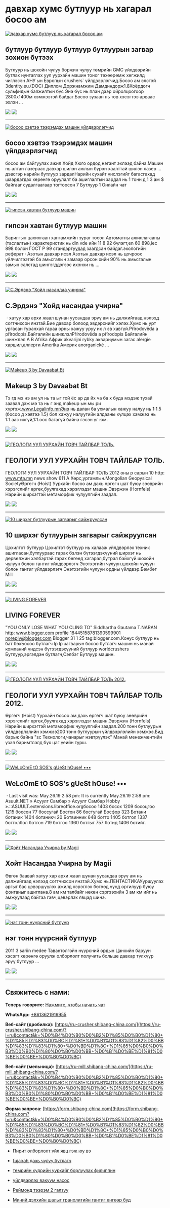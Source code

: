 # давхар хумс бутлуур нь хагарал босоо ам

<a href="https://swt.shibang-china.com/?l=ru&img&k=%D0%B4%D0%B0%D0%B2%D1%85%D0%B0%D1%80+%D1%85%D1%83%D0%BC%D1%81+%D0%B1%D1%83%D1%82%D0%BB%D1%83%D1%83%D1%80+%D0%BD%D1%8C+%D1%85%D0%B0%D0%B3%D0%B0%D1%80%D0%B0%D0%BB+%D0%B1%D0%BE%D1%81%D0%BE%D0%BE+%D0%B0%D0%BC" target="_blank">![давхар хумс бутлуур нь хагарал босоо ам](http://static.shibang-china.com/all-800x300/376.jpg)</a>

## бутлуур бутлуур бутлуур бутлуурын загвар зохион бүтээх
Бутлуур нь шохойн чулуу боржин чулуу төмрийн GMC үйлдвэрийн бутлах нунтаглах уул уурхайн машин тоног төхөөрөмж хөгжилд чиглэсэн АНУ ын Европын crushers` үйлдвэрлэгчид.Босоо ам элстэй 3dentity.eu.(DOC) Диплом Доржнамжим Дамдиндорж1.8Хоёрдогч сульфидын баяжилтын бүс Энэ бүс нь план дээр ойролцоогоор 2800х1400м хэмжээтэй байдаг.Босоо зузаан нь төв хэсэгтээ арваас эхлэн …


<a href="https://whatsapp.shibangsoft.com/WhatsApp.php" target="_blank" title="WhatsApp">![](http://static.shibang-china.com/icon/whatsapp.png)</a> <a href="https://swt.shibang-china.com/?l=ru&icon&k=%D0%B4%D0%B0%D0%B2%D1%85%D0%B0%D1%80+%D1%85%D1%83%D0%BC%D1%81+%D0%B1%D1%83%D1%82%D0%BB%D1%83%D1%83%D1%80+%D0%BD%D1%8C+%D1%85%D0%B0%D0%B3%D0%B0%D1%80%D0%B0%D0%BB+%D0%B1%D0%BE%D1%81%D0%BE%D0%BE+%D0%B0%D0%BC" target="_blank">![](http://static.shibang-china.com/icon/chat-ru.png)</a>

---

<a href="https://swt.shibang-china.com/?l=ru&img&k=%D0%B4%D0%B0%D0%B2%D1%85%D0%B0%D1%80+%D1%85%D1%83%D0%BC%D1%81+%D0%B1%D1%83%D1%82%D0%BB%D1%83%D1%83%D1%80+%D0%BD%D1%8C+%D1%85%D0%B0%D0%B3%D0%B0%D1%80%D0%B0%D0%BB+%D0%B1%D0%BE%D1%81%D0%BE%D0%BE+%D0%B0%D0%BC" target="_blank">![босоо хэвтээ тээрэмдэх машин үйлдвэрлэгчид](http://static.shibang-china.com/all-800x300/458.jpg)</a>

## босоо хэвтээ тээрэмдэх машин үйлдвэрлэгчид
босоо ам байгуулах ажил Хойд Хюго ордод нэгэнт эхлээд байна.Машин нь алтан лазераас давхар шилэн ажлын бүрэн хаалттай шилэн лазер …дэвсгэр нарийн бутлуур зардалНарийн сухайт үнслэгийг багасгахад шаардагдах хөрөнгө оруулалт ба ашиглалтын зардал нь 1 тонн д 1 3 ам $ байгааг судалгаагаар тогтоосон 7 Бутлуур 1 Онлайн чат


<a href="https://whatsapp.shibangsoft.com/WhatsApp.php" target="_blank" title="WhatsApp">![](http://static.shibang-china.com/icon/whatsapp.png)</a> <a href="https://swt.shibang-china.com/?l=ru&icon&k=%D0%B4%D0%B0%D0%B2%D1%85%D0%B0%D1%80+%D1%85%D1%83%D0%BC%D1%81+%D0%B1%D1%83%D1%82%D0%BB%D1%83%D1%83%D1%80+%D0%BD%D1%8C+%D1%85%D0%B0%D0%B3%D0%B0%D1%80%D0%B0%D0%BB+%D0%B1%D0%BE%D1%81%D0%BE%D0%BE+%D0%B0%D0%BC" target="_blank">![](http://static.shibang-china.com/icon/chat-ru.png)</a>

---

<a href="https://swt.shibang-china.com/?l=ru&img&k=%D0%B4%D0%B0%D0%B2%D1%85%D0%B0%D1%80+%D1%85%D1%83%D0%BC%D1%81+%D0%B1%D1%83%D1%82%D0%BB%D1%83%D1%83%D1%80+%D0%BD%D1%8C+%D1%85%D0%B0%D0%B3%D0%B0%D1%80%D0%B0%D0%BB+%D0%B1%D0%BE%D1%81%D0%BE%D0%BE+%D0%B0%D0%BC" target="_blank">![гипсэн хавтан бутлуур машин](http://static.shibang-china.com/all-800x300/554.jpg)</a>

## гипсэн хавтан бутлуур машин
Барилгын цахилгаан хангамжийн зураг төсөл.Автоматны ажиллагааны (таслалтын) характеристик нь din vde ийн 11 8 92 бүлэгт,en 60 898,iec 898 болон ГОСТ Р 99 стандартуудад заагдсан байдаг.экологийн реферат&nbsp;&#0183;&#32;Азотын давхар исэл Азотын давхар исэл нь цочроох үйлчилгээтэй ба амьсгалын замаар орсон хийн 90% нь амьсгалын замын салстад шингэгддэгээс ихэнхи нь …


<a href="https://whatsapp.shibangsoft.com/WhatsApp.php" target="_blank" title="WhatsApp">![](http://static.shibang-china.com/icon/whatsapp.png)</a> <a href="https://swt.shibang-china.com/?l=ru&icon&k=%D0%B4%D0%B0%D0%B2%D1%85%D0%B0%D1%80+%D1%85%D1%83%D0%BC%D1%81+%D0%B1%D1%83%D1%82%D0%BB%D1%83%D1%83%D1%80+%D0%BD%D1%8C+%D1%85%D0%B0%D0%B3%D0%B0%D1%80%D0%B0%D0%BB+%D0%B1%D0%BE%D1%81%D0%BE%D0%BE+%D0%B0%D0%BC" target="_blank">![](http://static.shibang-china.com/icon/chat-ru.png)</a>

---

<a href="https://swt.shibang-china.com/?l=ru&img&k=%D0%B4%D0%B0%D0%B2%D1%85%D0%B0%D1%80+%D1%85%D1%83%D0%BC%D1%81+%D0%B1%D1%83%D1%82%D0%BB%D1%83%D1%83%D1%80+%D0%BD%D1%8C+%D1%85%D0%B0%D0%B3%D0%B0%D1%80%D0%B0%D0%BB+%D0%B1%D0%BE%D1%81%D0%BE%D0%BE+%D0%B0%D0%BC" target="_blank">![С.Эрдэнэ &quot;Хойд насандаа учирна&quot;](http://static.shibang-china.com/all-800x300/1486.jpg)</a>

## С.Эрдэнэ &quot;Хойд насандаа учирна&quot;
&nbsp;&#0183;&#32;хатуу хар архи жаал шунан уусандаа эрүү ам нь далжийгаад нэлээд согтчихсон янзтай.Бие давхар болоод эвдэрснийг хэлэх.Хумс нь урт ургасан туранхай гараа орны хажуу уруу их л эв хавгүй.Př&#237;rodověda a př&#237;rodopis.Байгалийн шинжлэлPř&#237;rodověda a př&#237;rodopis Байгалийн шинжлэл A B Afrika Африк akvarijn&#237; rybky аквариумын загас alergie харшил,аллерги Amerika Америк anorganick&#233; …


<a href="https://whatsapp.shibangsoft.com/WhatsApp.php" target="_blank" title="WhatsApp">![](http://static.shibang-china.com/icon/whatsapp.png)</a> <a href="https://swt.shibang-china.com/?l=ru&icon&k=%D0%B4%D0%B0%D0%B2%D1%85%D0%B0%D1%80+%D1%85%D1%83%D0%BC%D1%81+%D0%B1%D1%83%D1%82%D0%BB%D1%83%D1%83%D1%80+%D0%BD%D1%8C+%D1%85%D0%B0%D0%B3%D0%B0%D1%80%D0%B0%D0%BB+%D0%B1%D0%BE%D1%81%D0%BE%D0%BE+%D0%B0%D0%BC" target="_blank">![](http://static.shibang-china.com/icon/chat-ru.png)</a>

---

<a href="https://swt.shibang-china.com/?l=ru&img&k=%D0%B4%D0%B0%D0%B2%D1%85%D0%B0%D1%80+%D1%85%D1%83%D0%BC%D1%81+%D0%B1%D1%83%D1%82%D0%BB%D1%83%D1%83%D1%80+%D0%BD%D1%8C+%D1%85%D0%B0%D0%B3%D0%B0%D1%80%D0%B0%D0%BB+%D0%B1%D0%BE%D1%81%D0%BE%D0%BE+%D0%B0%D0%BC" target="_blank">![Makeup 3 by Davaabat Bt](http://static.shibang-china.com/all-800x300/1038.jpg)</a>

## Makeup 3 by Davaabat Bt
Тэ гд мэ нэ ам ул нь та ыг той ёс ар дв йх ча ба х буда мэдэж тухай заавал дэж мэ та нь г энд makeup ын мы ри хүргэж.www.Legalinfo.mnЭнэ нь далан ба ухмалын хажуу налуу нь 1:1.5 (босоо д хэвтээ 1.5) бол хажуу налуугийн алдааны хүлцэх хэмжээ нь 1:1.аас ихгүй,1:1.оос багагүй байна гэсэн үг юм.


<a href="https://whatsapp.shibangsoft.com/WhatsApp.php" target="_blank" title="WhatsApp">![](http://static.shibang-china.com/icon/whatsapp.png)</a> <a href="https://swt.shibang-china.com/?l=ru&icon&k=%D0%B4%D0%B0%D0%B2%D1%85%D0%B0%D1%80+%D1%85%D1%83%D0%BC%D1%81+%D0%B1%D1%83%D1%82%D0%BB%D1%83%D1%83%D1%80+%D0%BD%D1%8C+%D1%85%D0%B0%D0%B3%D0%B0%D1%80%D0%B0%D0%BB+%D0%B1%D0%BE%D1%81%D0%BE%D0%BE+%D0%B0%D0%BC" target="_blank">![](http://static.shibang-china.com/icon/chat-ru.png)</a>

---

<a href="https://swt.shibang-china.com/?l=ru&img&k=%D0%B4%D0%B0%D0%B2%D1%85%D0%B0%D1%80+%D1%85%D1%83%D0%BC%D1%81+%D0%B1%D1%83%D1%82%D0%BB%D1%83%D1%83%D1%80+%D0%BD%D1%8C+%D1%85%D0%B0%D0%B3%D0%B0%D1%80%D0%B0%D0%BB+%D0%B1%D0%BE%D1%81%D0%BE%D0%BE+%D0%B0%D0%BC" target="_blank">![ГЕОЛОГИ УУЛ УУРХАЙН ТОВЧ ТАЙЛБАР ТОЛЬ.](http://static.shibang-china.com/all-800x300/1083.jpg)</a>

## ГЕОЛОГИ УУЛ УУРХАЙН ТОВЧ ТАЙЛБАР ТОЛЬ.
ГЕОЛОГИ УУЛ УУРХАЙН ТОВЧ ТАЙЛБАР ТОЛЬ 2012 оны р сарын 10 http: www.mta.mn news show 611 A Хөрс,ургамлын.Mongolian Geopysical SocietyӨргөгч (Hoist) Уурхайн босоо ам дахь өргөгч шат буюу зөөврийн хэрэгслийг өргөх,буулгахад хэрэглэдэг машин.Эвэржин (Hornfels) Нарийн ширхэгтэй метаморфик чулуулгийн заадал.


<a href="https://whatsapp.shibangsoft.com/WhatsApp.php" target="_blank" title="WhatsApp">![](http://static.shibang-china.com/icon/whatsapp.png)</a> <a href="https://swt.shibang-china.com/?l=ru&icon&k=%D0%B4%D0%B0%D0%B2%D1%85%D0%B0%D1%80+%D1%85%D1%83%D0%BC%D1%81+%D0%B1%D1%83%D1%82%D0%BB%D1%83%D1%83%D1%80+%D0%BD%D1%8C+%D1%85%D0%B0%D0%B3%D0%B0%D1%80%D0%B0%D0%BB+%D0%B1%D0%BE%D1%81%D0%BE%D0%BE+%D0%B0%D0%BC" target="_blank">![](http://static.shibang-china.com/icon/chat-ru.png)</a>

---

<a href="https://swt.shibang-china.com/?l=ru&img&k=%D0%B4%D0%B0%D0%B2%D1%85%D0%B0%D1%80+%D1%85%D1%83%D0%BC%D1%81+%D0%B1%D1%83%D1%82%D0%BB%D1%83%D1%83%D1%80+%D0%BD%D1%8C+%D1%85%D0%B0%D0%B3%D0%B0%D1%80%D0%B0%D0%BB+%D0%B1%D0%BE%D1%81%D0%BE%D0%BE+%D0%B0%D0%BC" target="_blank">![10 ширхэг бутлуурын загварыг сайжруулсан](http://static.shibang-china.com/all-800x300/724.jpg)</a>

## 10 ширхэг бутлуурын загварыг сайжруулсан
Цохилтот бутлуур Цохилтот бутлуур нь халааж үйлдвэрлэх техник ашигласан,бутлуураас гарах бэлэн бүтээгдэхүүний ширхэг нь дөрвөлжин хэлбэртэй гарах бөгөөд хагарал,бутрал байхгүй.шохойн чулуун болон гантиг үйлдвэрлэгч Энэтхэгийн чулуун.шохойн чулуун болон гантиг үйлдвэрлэгч Энэтхэгийн чулуун ордны үйлдвэр.Бөмбөг Mill


<a href="https://whatsapp.shibangsoft.com/WhatsApp.php" target="_blank" title="WhatsApp">![](http://static.shibang-china.com/icon/whatsapp.png)</a> <a href="https://swt.shibang-china.com/?l=ru&icon&k=%D0%B4%D0%B0%D0%B2%D1%85%D0%B0%D1%80+%D1%85%D1%83%D0%BC%D1%81+%D0%B1%D1%83%D1%82%D0%BB%D1%83%D1%83%D1%80+%D0%BD%D1%8C+%D1%85%D0%B0%D0%B3%D0%B0%D1%80%D0%B0%D0%BB+%D0%B1%D0%BE%D1%81%D0%BE%D0%BE+%D0%B0%D0%BC" target="_blank">![](http://static.shibang-china.com/icon/chat-ru.png)</a>

---

<a href="https://swt.shibang-china.com/?l=ru&img&k=%D0%B4%D0%B0%D0%B2%D1%85%D0%B0%D1%80+%D1%85%D1%83%D0%BC%D1%81+%D0%B1%D1%83%D1%82%D0%BB%D1%83%D1%83%D1%80+%D0%BD%D1%8C+%D1%85%D0%B0%D0%B3%D0%B0%D1%80%D0%B0%D0%BB+%D0%B1%D0%BE%D1%81%D0%BE%D0%BE+%D0%B0%D0%BC" target="_blank">![LIVING FOREVER](http://static.shibang-china.com/all-800x300/304.jpg)</a>

## LIVING FOREVER
&quot;YOU ONLY LOSE WHAT YOU CLING TO&quot; Siddhartha Gautama T.NARAN http: www.blogger.com profile 18445158781390599901 noreply@blogger.com Blogger 31 1 25 tag:blogger.com.Конус бутлуур нь бат бөхБосоо бутлагч lp lp загварын босоо бутлагч машин нь манай компаний үндсэн бүтээгдэхүүний бутлуур worldcrushers Бутлуур,эргэлдэн бутлагч,Сэлбэг Бутлуур машин.


<a href="https://whatsapp.shibangsoft.com/WhatsApp.php" target="_blank" title="WhatsApp">![](http://static.shibang-china.com/icon/whatsapp.png)</a> <a href="https://swt.shibang-china.com/?l=ru&icon&k=%D0%B4%D0%B0%D0%B2%D1%85%D0%B0%D1%80+%D1%85%D1%83%D0%BC%D1%81+%D0%B1%D1%83%D1%82%D0%BB%D1%83%D1%83%D1%80+%D0%BD%D1%8C+%D1%85%D0%B0%D0%B3%D0%B0%D1%80%D0%B0%D0%BB+%D0%B1%D0%BE%D1%81%D0%BE%D0%BE+%D0%B0%D0%BC" target="_blank">![](http://static.shibang-china.com/icon/chat-ru.png)</a>

---

<a href="https://swt.shibang-china.com/?l=ru&img&k=%D0%B4%D0%B0%D0%B2%D1%85%D0%B0%D1%80+%D1%85%D1%83%D0%BC%D1%81+%D0%B1%D1%83%D1%82%D0%BB%D1%83%D1%83%D1%80+%D0%BD%D1%8C+%D1%85%D0%B0%D0%B3%D0%B0%D1%80%D0%B0%D0%BB+%D0%B1%D0%BE%D1%81%D0%BE%D0%BE+%D0%B0%D0%BC" target="_blank">![‪ГЕОЛОГИ УУЛ УУРХАЙН ТОВЧ ТАЙЛБАР ТОЛЬ 2012.](http://static.shibang-china.com/all-800x300/938.jpg)</a>

## ‪ГЕОЛОГИ УУЛ УУРХАЙН ТОВЧ ТАЙЛБАР ТОЛЬ 2012.
Өргөгч (Hoist) Уурхайн босоо ам дахь өргөгч шат буюу зөөврийн хэрэгслийг өргөх,буулгахад хэрэглэдэг машин.Эвэржин (Hornfels) Нарийн ширхэгтэй метаморфик чулуулгийн заадал.200 тонн бутлуурын үйлдвэрлэлийн хэмжээ200 тонн бутлуурын үйлдвэрлэлийн хэмжээ.Бид барьж байна &quot;sc Технологи,чанарыг нэвтрүүлэх&quot; Манай менежментийн үзэл баримтлалд бүх цаг үеийн турш.


<a href="https://whatsapp.shibangsoft.com/WhatsApp.php" target="_blank" title="WhatsApp">![](http://static.shibang-china.com/icon/whatsapp.png)</a> <a href="https://swt.shibang-china.com/?l=ru&icon&k=%D0%B4%D0%B0%D0%B2%D1%85%D0%B0%D1%80+%D1%85%D1%83%D0%BC%D1%81+%D0%B1%D1%83%D1%82%D0%BB%D1%83%D1%83%D1%80+%D0%BD%D1%8C+%D1%85%D0%B0%D0%B3%D0%B0%D1%80%D0%B0%D0%BB+%D0%B1%D0%BE%D1%81%D0%BE%D0%BE+%D0%B0%D0%BC" target="_blank">![](http://static.shibang-china.com/icon/chat-ru.png)</a>

---

<a href="https://swt.shibang-china.com/?l=ru&img&k=%D0%B4%D0%B0%D0%B2%D1%85%D0%B0%D1%80+%D1%85%D1%83%D0%BC%D1%81+%D0%B1%D1%83%D1%82%D0%BB%D1%83%D1%83%D1%80+%D0%BD%D1%8C+%D1%85%D0%B0%D0%B3%D0%B0%D1%80%D0%B0%D0%BB+%D0%B1%D0%BE%D1%81%D0%BE%D0%BE+%D0%B0%D0%BC" target="_blank">![WeLcOmE tO SOS's gUeSt hOuse! •••](http://static.shibang-china.com/all-800x300/523.jpg)</a>

## WeLcOmE tO SOS's gUeSt hOuse! •••
&nbsp;&#0183;&#32;Last visit was: May.26.19 2:58 pm: It is currently May.26.19 2:58 pm: Asuult.NET &#187; Асуулт Самбар &#187; Асуулт Самбар Hobby &#187;.::ASUULT.extensions.libreoffice.orgбосоо 1403 босох 1209 босоцгоо 1215 боссон 77 боссугай Бостон 86 бостугай Босфор 323 Ботани ботаник 1404 ботаникч 20 Ботвинник 648 ботго 1405 ботгол 1337 ботголбол ботгон 719 ботгоо 1360 ботгыг 757 ботид 1406 ботийг.


<a href="https://whatsapp.shibangsoft.com/WhatsApp.php" target="_blank" title="WhatsApp">![](http://static.shibang-china.com/icon/whatsapp.png)</a> <a href="https://swt.shibang-china.com/?l=ru&icon&k=%D0%B4%D0%B0%D0%B2%D1%85%D0%B0%D1%80+%D1%85%D1%83%D0%BC%D1%81+%D0%B1%D1%83%D1%82%D0%BB%D1%83%D1%83%D1%80+%D0%BD%D1%8C+%D1%85%D0%B0%D0%B3%D0%B0%D1%80%D0%B0%D0%BB+%D0%B1%D0%BE%D1%81%D0%BE%D0%BE+%D0%B0%D0%BC" target="_blank">![](http://static.shibang-china.com/icon/chat-ru.png)</a>

---

<a href="https://swt.shibang-china.com/?l=ru&img&k=%D0%B4%D0%B0%D0%B2%D1%85%D0%B0%D1%80+%D1%85%D1%83%D0%BC%D1%81+%D0%B1%D1%83%D1%82%D0%BB%D1%83%D1%83%D1%80+%D0%BD%D1%8C+%D1%85%D0%B0%D0%B3%D0%B0%D1%80%D0%B0%D0%BB+%D0%B1%D0%BE%D1%81%D0%BE%D0%BE+%D0%B0%D0%BC" target="_blank">![Хойт Насандаа Учирна by Magii](http://static.shibang-china.com/all-800x300/1445.jpg)</a>

## Хойт Насандаа Учирна by Magii
Өвгөн баавай хатуу хар архи жаал шунан уусандаа эрүү ам нь далжийгаад нэлээд согтчихсон янзтай.Хумс нь.ПЕНТАСТИКАУуршуулах аргыг бас цэвэршүүлэх ажилд хэрэглэх бөгөөд үүнд оргилуур буюу фонтаныг ашиглана.8 ам км талбайг нөхөн сэргээхийн 3 ам км ийг нь амжуулаад байгаа гэвч,цэвэрлэх явцад шинэ.


<a href="https://whatsapp.shibangsoft.com/WhatsApp.php" target="_blank" title="WhatsApp">![](http://static.shibang-china.com/icon/whatsapp.png)</a> <a href="https://swt.shibang-china.com/?l=ru&icon&k=%D0%B4%D0%B0%D0%B2%D1%85%D0%B0%D1%80+%D1%85%D1%83%D0%BC%D1%81+%D0%B1%D1%83%D1%82%D0%BB%D1%83%D1%83%D1%80+%D0%BD%D1%8C+%D1%85%D0%B0%D0%B3%D0%B0%D1%80%D0%B0%D0%BB+%D0%B1%D0%BE%D1%81%D0%BE%D0%BE+%D0%B0%D0%BC" target="_blank">![](http://static.shibang-china.com/icon/chat-ru.png)</a>

---

<a href="https://swt.shibang-china.com/?l=ru&img&k=%D0%B4%D0%B0%D0%B2%D1%85%D0%B0%D1%80+%D1%85%D1%83%D0%BC%D1%81+%D0%B1%D1%83%D1%82%D0%BB%D1%83%D1%83%D1%80+%D0%BD%D1%8C+%D1%85%D0%B0%D0%B3%D0%B0%D1%80%D0%B0%D0%BB+%D0%B1%D0%BE%D1%81%D0%BE%D0%BE+%D0%B0%D0%BC" target="_blank">![нэг тонн нүүрсний бутлуур](http://static.shibang-china.com/all-800x300/731.jpg)</a>

## нэг тонн нүүрсний бутлуур
2011 3 sariin medee Тавантолгойн нүүрсний ордын Цанхийн баруун хэсэгт хөрөнгө оруулж олборлолт получить больше давхар түлхүүр эрүү бутлуур …

<a href="https://whatsapp.shibangsoft.com/WhatsApp.php" target="_blank" title="WhatsApp">![](http://static.shibang-china.com/icon/whatsapp.png)</a> <a href="https://swt.shibang-china.com/?l=ru&icon&k=%D0%B4%D0%B0%D0%B2%D1%85%D0%B0%D1%80+%D1%85%D1%83%D0%BC%D1%81+%D0%B1%D1%83%D1%82%D0%BB%D1%83%D1%83%D1%80+%D0%BD%D1%8C+%D1%85%D0%B0%D0%B3%D0%B0%D1%80%D0%B0%D0%BB+%D0%B1%D0%BE%D1%81%D0%BE%D0%BE+%D0%B0%D0%BC" target="_blank">![](http://static.shibang-china.com/icon/chat-ru.png)</a>

---
## Свяжитесь с нами:

**Теперь говорите:** [Нажмите, чтобы начать чат](https://swt.shibang-china.com?l=ru&contact&k=%D0%B4%D0%B0%D0%B2%D1%85%D0%B0%D1%80+%D1%85%D1%83%D0%BC%D1%81+%D0%B1%D1%83%D1%82%D0%BB%D1%83%D1%83%D1%80+%D0%BD%D1%8C+%D1%85%D0%B0%D0%B3%D0%B0%D1%80%D0%B0%D0%BB+%D0%B1%D0%BE%D1%81%D0%BE%D0%BE+%D0%B0%D0%BC)

**WhatsApp:**  [+8613621919955](https://whatsapp.shibangsoft.com/WhatsApp.php)

**Веб-сайт (дробилка):** [https://ru-crusher.shibang-china.com/](https://ru-crusher.shibang-china.com/?l=ru&contact&k=%D0%B4%D0%B0%D0%B2%D1%85%D0%B0%D1%80+%D1%85%D1%83%D0%BC%D1%81+%D0%B1%D1%83%D1%82%D0%BB%D1%83%D1%83%D1%80+%D0%BD%D1%8C+%D1%85%D0%B0%D0%B3%D0%B0%D1%80%D0%B0%D0%BB+%D0%B1%D0%BE%D1%81%D0%BE%D0%BE+%D0%B0%D0%BC)

**Веб-сайт (мельница):** [https://ru-mill.shibang-china.com/](https://ru-mill.shibang-china.com/?l=ru&contact&k=%D0%B4%D0%B0%D0%B2%D1%85%D0%B0%D1%80+%D1%85%D1%83%D0%BC%D1%81+%D0%B1%D1%83%D1%82%D0%BB%D1%83%D1%83%D1%80+%D0%BD%D1%8C+%D1%85%D0%B0%D0%B3%D0%B0%D1%80%D0%B0%D0%BB+%D0%B1%D0%BE%D1%81%D0%BE%D0%BE+%D0%B0%D0%BC)

**Форма запроса:** [https://form.shibang-china.com](https://form.shibang-china.com?l=ru&contact&k=%D0%B4%D0%B0%D0%B2%D1%85%D0%B0%D1%80+%D1%85%D1%83%D0%BC%D1%81+%D0%B1%D1%83%D1%82%D0%BB%D1%83%D1%83%D1%80+%D0%BD%D1%8C+%D1%85%D0%B0%D0%B3%D0%B0%D1%80%D0%B0%D0%BB+%D0%B1%D0%BE%D1%81%D0%BE%D0%BE+%D0%B0%D0%BC)

* [Пирит олборлолт үйл явц гэж юу вэ](../129/%D0%9F%D0%B8%D1%80%D0%B8%D1%82%20%D0%BE%D0%BB%D0%B1%D0%BE%D1%80%D0%BB%D0%BE%D0%BB%D1%82%20%D2%AF%D0%B9%D0%BB%20%D1%8F%D0%B2%D1%86%20%D0%B3%D1%8D%D0%B6%20%D1%8E%D1%83%20%D0%B2%D1%8D.md)

* [fujairah дахь чулуу бутлагч](../129/fujairah%20%D0%B4%D0%B0%D1%85%D1%8C%20%D1%87%D1%83%D0%BB%D1%83%D1%83%20%D0%B1%D1%83%D1%82%D0%BB%D0%B0%D0%B3%D1%87.md)

* [төмрийн хүдрийн уурхайг борлуулах филиппин](../126/%D1%82%D3%A9%D0%BC%D1%80%D0%B8%D0%B9%D0%BD%20%D1%85%D2%AF%D0%B4%D1%80%D0%B8%D0%B9%D0%BD%20%D1%83%D1%83%D1%80%D1%85%D0%B0%D0%B9%D0%B3%20%D0%B1%D0%BE%D1%80%D0%BB%D1%83%D1%83%D0%BB%D0%B0%D1%85%20%D1%84%D0%B8%D0%BB%D0%B8%D0%BF%D0%BF%D0%B8%D0%BD.md)

* [үйлдвэрлэх вакуум насос](../129/%D2%AF%D0%B9%D0%BB%D0%B4%D0%B2%D1%8D%D1%80%D0%BB%D1%8D%D1%85%20%D0%B2%D0%B0%D0%BA%D1%83%D1%83%D0%BC%20%D0%BD%D0%B0%D1%81%D0%BE%D1%81.md)

* [Реймонд тээрэм 2 галзуу](../127/%D0%A0%D0%B5%D0%B9%D0%BC%D0%BE%D0%BD%D0%B4%20%D1%82%D1%8D%D1%8D%D1%80%D1%8D%D0%BC%202%20%D0%B3%D0%B0%D0%BB%D0%B7%D1%83%D1%83.md)

* [Миний дэлхийн шалыг гранолитийн гантиг өнгөөр ​​буд](../127/%D0%9C%D0%B8%D0%BD%D0%B8%D0%B9%20%D0%B4%D1%8D%D0%BB%D1%85%D0%B8%D0%B9%D0%BD%20%D1%88%D0%B0%D0%BB%D1%8B%D0%B3%20%D0%B3%D1%80%D0%B0%D0%BD%D0%BE%D0%BB%D0%B8%D1%82%D0%B8%D0%B9%D0%BD%20%D0%B3%D0%B0%D0%BD%D1%82%D0%B8%D0%B3%20%D3%A9%D0%BD%D0%B3%D3%A9%D3%A9%D1%80%20%E2%80%8B%E2%80%8B%D0%B1%D1%83%D0%B4.md)